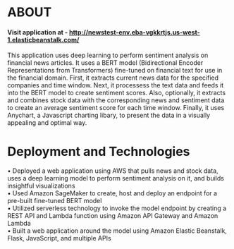 # ABOUT

#### Visit application at - http://newstest-env.eba-vgkkrtjs.us-west-1.elasticbeanstalk.com/

This application uses deep learning to perform sentiment analysis on financial news articles. It uses a BERT model (Bidirectional Encoder Representations from Transformers) fine-tuned on financial text for use in the financial domain. First, it extracts current news data for the specified companies and time window. Next, it processess the text data and feeds it into the BERT model to create sentiment scores. Also, optionally, it extracts and combines stock data with the corresponding news and sentiment data to create an average sentiment score for each time window. Finally, it uses Anychart, a Javascript charting libary, to present the data in a visually appealing and optimal way.  

# Deployment and Technologies
•	Deployed a web application using AWS that pulls news and stock data, uses a deep learning model to perform sentiment analysis on it, and builds insightful visualizations  
•	Used Amazon SageMaker to create, host and deploy an endpoint for a pre-built fine-tuned BERT model  
•	Utilized serverless technology to invoke the model endpoint by creating a REST API and Lambda function using Amazon API Gateway and Amazon Lambda  
•	Built a web application around the model using Amazon Elastic Beanstalk, Flask, JavaScript, and multiple APIs  
